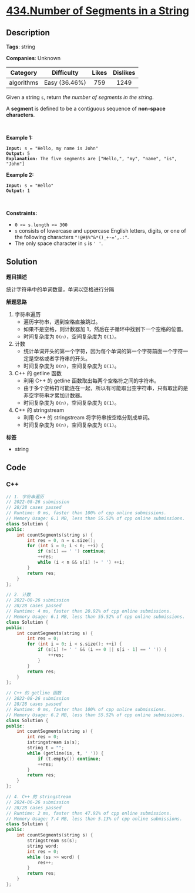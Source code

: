 # [434.Number of Segments in a String](https://leetcode.com/problems/number-of-segments-in-a-string/description/)

## Description

**Tags**: string

**Companies**: Unknown

|  Category  |  Difficulty   | Likes | Dislikes |
| :--------: | :-----------: | :---: | :------: |
| algorithms | Easy (36.46%) |  759  |   1249   |

<p>Given a string <code>s</code>, return <em>the number of segments in the string</em>.</p>
<p>A <strong>segment</strong> is defined to be a contiguous sequence of <strong>non-space characters</strong>.</p>
<p>&nbsp;</p>
<p><strong class="example">Example 1:</strong></p>
<pre><code><strong>Input:</strong> s = &quot;Hello, my name is John&quot;
<strong>Output:</strong> 5
<strong>Explanation:</strong> The five segments are [&quot;Hello,&quot;, &quot;my&quot;, &quot;name&quot;, &quot;is&quot;, &quot;John&quot;]</code></pre>
<p><strong class="example">Example 2:</strong></p>
<pre><code><strong>Input:</strong> s = &quot;Hello&quot;
<strong>Output:</strong> 1</code></pre>
<p>&nbsp;</p>
<p><strong>Constraints:</strong></p>
<ul>
  <li><code>0 &lt;= s.length &lt;= 300</code></li>
  <li><code>s</code> consists of lowercase and uppercase English letters, digits, or one of the following characters <code>&quot;!@#$%^&amp;*()_+-=&#39;,.:&quot;</code>.</li>
  <li>The only space character in <code>s</code> is <code>&#39; &#39;</code>.</li>
</ul>

## Solution

**题目描述**

统计字符串中的单词数量，单词以空格进行分隔

**解题思路**

1. 字符串遍历
   - 遍历字符串，遇到空格直接跳过。
   - 如果不是空格，则计数器加 1，然后在子循环中找到下一个空格的位置。
   - 时间复杂度为 `O(n)`，空间复杂度为 `O(1)`。
2. 计数
   - 统计单词开头的第一个字符，因为每个单词的第一个字符前面一个字符一定是空格或者字符串的开头。
   - 时间复杂度为 `O(n)`，空间复杂度为 `O(1)`。
3. C++ 的 getline 函数
   - 利用 C++ 的 getline 函数取出每两个空格符之间的字符串。
   - 由于多个空格符可能连在一起，所以有可能取出空字符串，只有取出的是非空字符串才累加计数器。
   - 时间复杂度为 `O(n)`，空间复杂度为 `O(1)`。
4. C++ 的 stringstream
   - 利用 C++ 的 stringstream 将字符串按空格分割成单词。
   - 时间复杂度为 `O(n)`，空间复杂度为 `O(1)`。

**标签**

- string

<!-- code start -->
## Code

### C++

```cpp
// 1. 字符串遍历
// 2022-08-26 submission
// 28/28 cases passed
// Runtime: 0 ms, faster than 100% of cpp online submissions.
// Memory Usage: 6.1 MB, less than 55.52% of cpp online submissions.
class Solution {
public:
    int countSegments(string s) {
        int res = 0, n = s.size();
        for (int i = 0; i < n; ++i) {
            if (s[i] == ' ') continue;
            ++res;
            while (i < n && s[i] != ' ') ++i;
        }
        return res;
    }
};
```

```cpp
// 2. 计数
// 2022-08-26 submission
// 28/28 cases passed
// Runtime: 4 ms, faster than 20.92% of cpp online submissions.
// Memory Usage: 6.1 MB, less than 55.52% of cpp online submissions.
class Solution {
public:
    int countSegments(string s) {
        int res = 0;
        for (int i = 0; i < s.size(); ++i) {
            if (s[i] != ' ' && (i == 0 || s[i - 1] == ' ')) {
                ++res;
            }
        }
        return res;
    }
};
```

```cpp
// C++ 的 getline 函数
// 2022-08-26 submission
// 28/28 cases passed
// Runtime: 0 ms, faster than 100% of cpp online submissions.
// Memory Usage: 6.2 MB, less than 55.52% of cpp online submissions.
class Solution {
public:
    int countSegments(string s) {
        int res = 0;
        istringstream is(s);
        string t = "";
        while (getline(is, t, ' ')) {
            if (t.empty()) continue;
            ++res;
        }
        return res;
    }
};
```

```cpp
// 4. C++ 的 stringstream
// 2024-06-26 submission
// 28/28 cases passed
// Runtime: 2 ms, faster than 47.92% of cpp online submissions.
// Memory Usage: 7.4 MB, less than 5.13% of cpp online submissions.
class Solution {
public:
    int countSegments(string s) {
        stringstream ss(s);
        string word;
        int res = 0;
        while (ss >> word) {
            res++;
        }
        return res;
    }
};
```

<!-- code end -->
